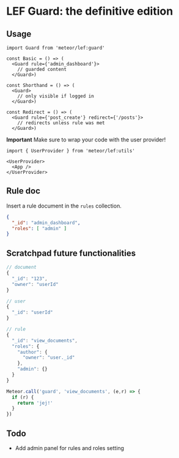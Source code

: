 # LEF Guard: the definitive edition

## Usage

```JSX
import Guard from 'meteor/lef:guard'

const Basic = () => (
  <Guard rule={'admin_dashboard'}>
    // guarded content
  </Guard>)

const Shorthand = () => (
  <Guard>
    // only visible if logged in
  </Guard>)

const Redirect = () => (
  <Guard rule={'post_create'} redirect={'/posts'}>
    // redirects unless rule was met
  </Guard>)
```

**Important** Make sure to wrap your code with the user provider!

```JSX
import { UserProvider } from 'meteor/lef:utils'

<UserProvider>
  <App />
</UserProvider>
```

## Rule doc

Insert a rule document in the `rules` collection.

```json
{
  "_id": "admin_dashboard",
  "roles": [ "admin" ]
}
```

## Scratchpad future functionalities

```js
// document
{
  "_id": "123",
  "owner": "userId"
}

// user
{
  "_id": "userId"
}

// rule
{
  "_id": "view_documents",
  "roles": {
    "author": {
      "owner": "user._id"
    },
    "admin": {}
  }
}

Meteor.call('guard', 'view_documents', (e,r) => {
  if (r) {
    return 'jej!'
  }
})
```


## Todo

- Add admin panel for rules and roles setting
